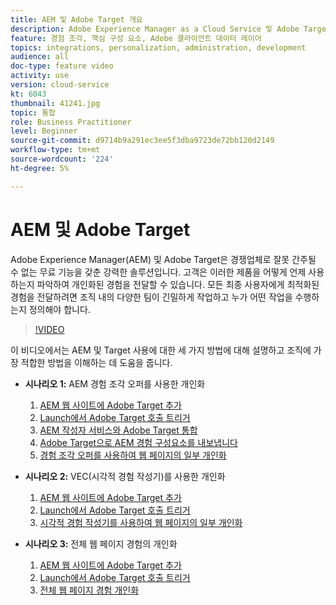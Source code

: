 ```yaml
---
title: AEM 및 Adobe Target 개요
description: Adobe Experience Manager as a Cloud Service 및 Adobe Target을 사용하여 개인화된 경험을 만들고 전달하는 방법을 알아봅니다.
feature: 경험 조각, 핵심 구성 요소, Adobe 클라이언트 데이터 레이어
topics: integrations, personalization, administration, development
audience: all
doc-type: feature video
activity: use
version: cloud-service
kt: 6043
thumbnail: 41241.jpg
topic: 통합
role: Business Practitioner
level: Beginner
source-git-commit: d9714b9a291ec3ee5f3dba9723de72bb120d2149
workflow-type: tm+mt
source-wordcount: '224'
ht-degree: 5%

---
```



# AEM 및 Adobe Target

Adobe Experience Manager(AEM) 및 Adobe Target은 경쟁업체로 잘못 간주될 수 없는 무료 기능을 갖춘 강력한 솔루션입니다. 고객은 이러한 제품을 어떻게 언제 사용하는지 파악하여 개인화된 경험을 전달할 수 있습니다. 모든 최종 사용자에게 최적화된 경험을 전달하려면 조직 내의 다양한 팀이 긴밀하게 작업하고 누가 어떤 작업을 수행하는지 정의해야 합니다.

>[!VIDEO](https://video.tv.adobe.com/v/41241?quality=12&learn=on)

이 비디오에서는 AEM 및 Target 사용에 대한 세 가지 방법에 대해 설명하고 조직에 가장 적합한 방법을 이해하는 데 도움을 줍니다.

* __시나리오 1:__ AEM 경험 조각 오퍼를 사용한 개인화

   1. [AEM 웹 사이트에 Adobe Target 추가](./add-target-launch-extension.md)
   1. [Launch에서 Adobe Target 호출 트리거](./load-and-fire-target.md)
   1. [AEM 작성자 서비스와 Adobe Target 통합](./setup-aem-target-cloud-service.md)
   1. [Adobe Target으로 AEM 경험 구성요소를 내보냅니다](./export-experience-fragment-target.md)
   1. [경험 조각 오퍼를 사용하여 웹 페이지의 일부 개인화](./create-target-activity.md)

* __시나리오 2:__ VEC(시각적 경험 작성기)를 사용한 개인화

   1. [AEM 웹 사이트에 Adobe Target 추가](./add-target-launch-extension.md)
   1. [Launch에서 Adobe Target 호출 트리거](./load-and-fire-target.md)
   1. [시각적 경험 작성기를 사용하여 웹 페이지의 일부 개인화](./personalization-using-vec.md)

* __시나리오 3:__ 전체 웹 페이지 경험의 개인화

   1. [AEM 웹 사이트에 Adobe Target 추가](./add-target-launch-extension.md)
   1. [Launch에서 Adobe Target 호출 트리거](./load-and-fire-target.md)
   1. [전체 웹 페이지 경험 개인화](./personalization-web-page.md)



